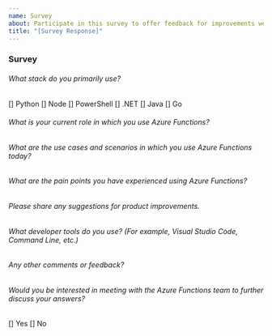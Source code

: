 ```yaml
---
name: Survey
about: Participate in this survey to offer feedback for improvements we can make to the product.
title: "[Survey Response]"
---
```


<!--
Participate in this survey to offer feedback for improvements we can make to the product. Please note that your response to the survey will be visible to the public community.
-->

### Survey
###### What stack do you primarily use?
[] Python
[] Node
[] PowerShell
[] .NET
[] Java
[] Go
###### What is your current role in which you use Azure Functions?

###### What are the use cases and scenarios in which you use Azure Functions today?

###### What are the pain points you have experienced using Azure Functions?

###### Please share any suggestions for product improvements.

###### What developer tools do you use? (For example, Visual Studio Code, Command Line, etc.)

###### Any other comments or feedback?

###### Would you be interested in meeting with the Azure Functions team to further discuss your answers?
[] Yes [] No


<!-- 
Thank you for your feedback! For any specific questions or bugs, please create an issue here: https://github.com/Azure/azure-functions-python-worker/issues
-->
